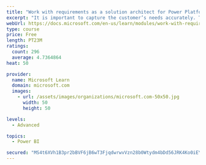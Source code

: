 ```yaml
---
title: "Work with requirements as a solution architect for Power Platform and Dynamics 365"
excerpt: "It is important to capture the customer’s needs accurately. This module explains how to capture requirements and identify functional and non-functional items."
webUrl: https://docs.microsoft.com/en-us/learn/modules/work-with-requirements/
type: course
price: Free
length: PT23M
ratings:
  count: 296
  average: 4.7364864
heat: 50

provider:
  name: Microsoft Learn
  domain: microsoft.com
  images:
    - url: /assets/images/organizations/microsoft.com-50x50.jpg
      width: 50
      height: 50

levels:
  - Advanced

topics:
  - Power BI

secured: "MS4t6XVh1B3pr2bBVF6jB6wT3FjqdwrwvVzn28b0Wtydm4bDd56JRK4Ko0iEYie1GChnSv/q8BWK3GUNAxItdWeMRT28fsUh1MAkoiyCMV9z/EW7RI7oKKG2BTMRcbhkCu2ySKxV0mJIQR93cwqbjom9T+MU1+cgDT6Uf/+AH9CrL69bJB2bd6hwoP3p6hv/w5VDxuVpvuNE/AEBEFFqgsm69ryWefw+h9RhncSQ2IEKmZkXWg9PD1S1/DpXZg7rB2+0V6bBC+fHlomoOUjFzVm2uJO4ZCuQVwTuUaymCJyxeS64jpNFt0rbgqOhKMu/kkA/g/vSJSv4FqrVYuJAVcO5VZrJiiBEEyGQOTfsG491JFKqjfgJ9nwWEeHvwjOxEWrVVM5tHwEfQ+lDO8YJ3igfSflvCwPiO7XHXIF0maY=;CRNDTaYu1iFSeHYhUrmk5g=="
---
```


